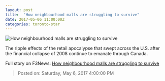 ```yaml
---
layout: post
title:  "How neighbourhood malls are struggling to survive"
date: 2017-05-06 11:00:00Z
categories: toronto-star
---
```


![How neighbourhood malls are struggling to survive](https://www.thestar.com/content/dam/thestar/business/2017/05/06/how-neighbourhood-malls-are-struggling-to-survive/five-points-mall.jpg)

The ripple effects of the retail apocalypse that swept across the U.S. after the financial collapse of 2008 continue to emanate through Canada.


Full story on F3News: [How neighbourhood malls are struggling to survive](http://www.f3nws.com/n/fSnjrE)

> Posted on: Saturday, May 6, 2017 4:00:00 PM
